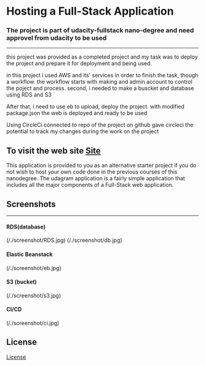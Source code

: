 # Hosting a Full-Stack Application

### **The project is part of udacity-fullstack nano-degree and need approvel from udacity to be used**

---

this project was provided as a completed project and my task was to deploy the project and prepare it for deployment and being used.

in this project i used AWS and its' services in order to finish the task, though a workflow. the workflow starts with making and admin account to control the poject and process. second, i needed to make a buscket and database using RDS and S3

After that, i need to use eb to upload, deploy the project. with modified package.json the web is deployed and ready to be used

Using CircleCi connected to repo of the project on github gave circleci the potential to track my changes during the work on the project

## To visit the web site [Site](http://hamza-udagram.s3-website-us-east-1.amazonaws.com) 

This application is provided to you as an alternative starter project if you do not wish to host your own code done in the previous courses of this nanodegree. The udagram application is a fairly simple application that includes all the major components of a Full-Stack web application.

## Screenshots
---
#### RDS(database)
(/./screenshot/RDS.jpg)
(/./screenshot/db.jpg)

#### Elastic Beanstack
(/./screenshot/eb.jpg)

#### S3 (bucket)
(/./screenshot/s3.jpg)

#### CI/CD
(/./screenshot/ci.jpg)

## License

[License](LICENSE.txt)

